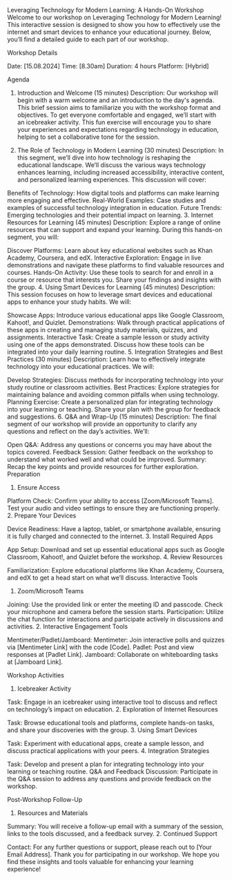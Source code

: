 Leveraging Technology for Modern Learning: A Hands-On Workshop
Welcome to our workshop on Leveraging Technology for Modern Learning! This interactive session is designed to show you how to effectively use the internet and smart devices to enhance your educational journey. Below, you’ll find a detailed guide to each part of our workshop.

Workshop Details

Date: [15.08.2024]
Time: [8.30am]
Duration: 4 hours
Platform: [Hybrid]


Agenda
1. Introduction and Welcome (15 minutes)
Description: Our workshop will begin with a warm welcome and an introduction to the day's agenda. This brief session aims to familiarize you with the workshop format and objectives. To get everyone comfortable and engaged, we’ll start with an icebreaker activity. This fun exercise will encourage you to share your experiences and expectations regarding technology in education, helping to set a collaborative tone for the session.

2. The Role of Technology in Modern Learning (30 minutes)
Description: In this segment, we’ll dive into how technology is reshaping the educational landscape. We’ll discuss the various ways technology enhances learning, including increased accessibility, interactive content, and personalized learning experiences. This discussion will cover:

Benefits of Technology: How digital tools and platforms can make learning more engaging and effective.
Real-World Examples: Case studies and examples of successful technology integration in education.
Future Trends: Emerging technologies and their potential impact on learning.
3. Internet Resources for Learning (45 minutes)
Description: Explore a range of online resources that can support and expand your learning. During this hands-on segment, you will:

Discover Platforms: Learn about key educational websites such as Khan Academy, Coursera, and edX.
Interactive Exploration: Engage in live demonstrations and navigate these platforms to find valuable resources and courses.
Hands-On Activity: Use these tools to search for and enroll in a course or resource that interests you. Share your findings and insights with the group.
4. Using Smart Devices for Learning (45 minutes)
Description: This session focuses on how to leverage smart devices and educational apps to enhance your study habits. We will:

Showcase Apps: Introduce various educational apps like Google Classroom, Kahoot!, and Quizlet.
Demonstrations: Walk through practical applications of these apps in creating and managing study materials, quizzes, and assignments.
Interactive Task: Create a sample lesson or study activity using one of the apps demonstrated. Discuss how these tools can be integrated into your daily learning routine.
5. Integration Strategies and Best Practices (30 minutes)
Description: Learn how to effectively integrate technology into your educational practices. We will:

Develop Strategies: Discuss methods for incorporating technology into your study routine or classroom activities.
Best Practices: Explore strategies for maintaining balance and avoiding common pitfalls when using technology.
Planning Exercise: Create a personalized plan for integrating technology into your learning or teaching. Share your plan with the group for feedback and suggestions.
6. Q&A and Wrap-Up (15 minutes)
Description: The final segment of our workshop will provide an opportunity to clarify any questions and reflect on the day’s activities. We’ll:

Open Q&A: Address any questions or concerns you may have about the topics covered.
Feedback Session: Gather feedback on the workshop to understand what worked well and what could be improved.
Summary: Recap the key points and provide resources for further exploration.
Preparation
1. Ensure Access

Platform Check: Confirm your ability to access [Zoom/Microsoft Teams]. Test your audio and video settings to ensure they are functioning properly.
2. Prepare Your Devices

Device Readiness: Have a laptop, tablet, or smartphone available, ensuring it is fully charged and connected to the internet.
3. Install Required Apps

App Setup: Download and set up essential educational apps such as Google Classroom, Kahoot!, and Quizlet before the workshop.
4. Review Resources

Familiarization: Explore educational platforms like Khan Academy, Coursera, and edX to get a head start on what we’ll discuss.
Interactive Tools
1. Zoom/Microsoft Teams

Joining: Use the provided link or enter the meeting ID and passcode. Check your microphone and camera before the session starts.
Participation: Utilize the chat function for interactions and participate actively in discussions and activities.
2. Interactive Engagement Tools

Mentimeter/Padlet/Jamboard:
Mentimeter: Join interactive polls and quizzes via [Mentimeter Link] with the code [Code].
Padlet: Post and view responses at [Padlet Link].
Jamboard: Collaborate on whiteboarding tasks at [Jamboard Link].

Workshop Activities
1. Icebreaker Activity

Task: Engage in an icebreaker using interactive tool to discuss and reflect on technology’s impact on education.
2. Exploration of Internet Resources

Task: Browse educational tools and platforms, complete hands-on tasks, and share your discoveries with the group.
3. Using Smart Devices

Task: Experiment with educational apps, create a sample lesson, and discuss practical applications with your peers.
4. Integration Strategies

Task: Develop and present a plan for integrating technology into your learning or teaching routine.
Q&A and Feedback
Discussion: Participate in the Q&A session to address any questions and provide feedback on the workshop.

Post-Workshop Follow-Up
1. Resources and Materials

Summary: You will receive a follow-up email with a summary of the session, links to the tools discussed, and a feedback survey.
2. Continued Support

Contact: For any further questions or support, please reach out to [Your Email Address].
Thank you for participating in our workshop. We hope you find these insights and tools valuable for enhancing your learning experience!
